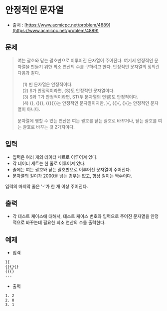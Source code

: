 # 안정적인 문자열

- 출처 : [https://www.acmicpc.net/problem/4889](https://www.acmicpc.net/problem/4889)

## 문제

> 여는 괄호와 닫는 괄호만으로 이루어진 문자열이 주어진다. 여기서 안정적인 문자열을 만들기 위한 최소 연산의 수를 구하려고 한다. 안정적인 문자열의 정의란 다음과 같다.</br></br>
&nbsp;&nbsp;&nbsp; (1) 빈 문자열은 안정적이다.</br>
&nbsp;&nbsp;&nbsp; (2) S가 안정적이라면, {S}도 안정적인 문자열이다.</br>
&nbsp;&nbsp;&nbsp; (3) S와 T가 안정적이라면, ST(두 문자열의 연결)도 안정적이다.</br>
&nbsp;&nbsp;&nbsp; (4) {}, {}{}, {{}{}}는 안정적인 문자열이지만, }{, {{}{, {}{는 안정적인 문자열이 아니다.</br></br>
문자열에 행할 수 있는 연산은 여는 괄호를 닫는 괄호로 바꾸거나, 닫는 괄호를 여는 괄호로 바꾸는 것 2가지이다.

## 입력

- 입력은 여러 개의 데이터 세트로 이루어져 있다.
- 각 데이터 세트는 한 줄로 이루어져 있다.
- 줄에는 여는 괄호와 닫는 괄호만으로 이루어진 문자열이 주어진다.
- 문자열의 길이가 2000을 넘는 경우는 없고, 항상 길이는 짝수이다.

입력의 마지막 줄은 '-'가 한 개 이상 주어진다.

## 출력

- 각 테스트 케이스에 대해서, 테스트 케이스 번호와 입력으로 주어진 문자열을 안정적으로 바꾸는데 필요한 최소 연산의 수를 출력한다.

## 예제

- 입력

```cmd
}{
{}{}{}
{{{}
---
```

- 출력

```cmd
1. 2
2. 0
3. 1
```
